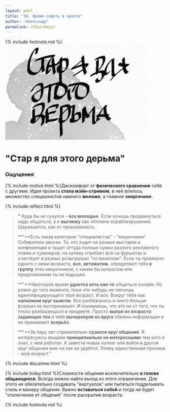 ```yaml
---
layout: post
title: "16. Время сидеть в кресле"
author: "Александр"
permalink: /ChairDays/
---
```

{% include footnote.md %} 
!["Стар я для этого дерьма"](/_img/16.jpg)
# "Стар я для этого дерьма"

### Ощущения
{% include motive.html %}Дискомфорт от **физического сравнения** себя с другими. Идея проекта **стала мэйн-стримом**, в неё влилось множество специалистов намного **моложе**, а главное **энергичнее**.

{% include reflect.html %}
>**"** Куда бы не сунулся - **все молодые**. Если хочешь продвинуться надо общаться, а я **выгляжу** как обломок кораблекрушения. Шарахаются, как от прокаженного. 

>**"**Есть такая категория "специалистов" - "мешочники". Собиратели авосек. Те, кто ходит на разные выставки и конференции и тащит оттуда полные сумки разного рекламного хлама и сувениров, на халяву сгребает всё на фуршетах и участвует в разных розыгрышах "по визиткам". Если ты примерно одного с ними возраста, **все, автоматом**, определяют тебя **в группу** этих мешочников, с каким бы вопросом или предложением ты не подошел. 

>**"**Некоторое время **удается хоть как-то** общаться онлайн. Но ровно до того момента, пока что-нибудь не ляпнешь идентифицирующего твой возраст. И все. Вокруг тебя как **напалмом круг выжгли**. Все разбежались и никто больше всерьез не воспринимает. И  понимаешь,  что это не от того, что ты плохо разбираешься в предмете. Просто **выпал из возраста задающих тон** и тебя **вычеркнули из круга** обмена информации и не принимают **всерьёз**.

>**"**За пару лет стремительно **сузился круг общения**. Я интересуюсь вещами **принципиально не интересными** тем кого я знал, с кем работал. А завести новых коллег или войти в другой круг общения мне ни как не удаётся. Этому единственная причина - мой возраст."

{% include discaimer.html %}

{% include today.html %}Сложности общения исключительно **в голове общающихся**. Всегда можно найти выход из этого ограничения. Для этого не обязательно создавать "виртуалов" или пытаться подделывать стиль и манеру общения. Важно **оставаться собой** и тогда не будет "отключения от общения" после раскрытия возраста. 

{% include footnote.md %}
